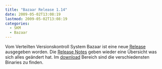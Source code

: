 ```yaml
---
title: "Bazaar Release 1.14"
date: 2009-05-02T13:08:19
lastmod: 2009-05-02T13:08:19
categories:
  - SKM
  - Bazaar
---
```

Vom Verteilten Versionskontroll System Bazaar ist eine neue [Release](http://bazaar-vcs.org) ausgegeben worden. 
Die [Release Notes](http://doc.bazaar-vcs.org/bzr.1.14/en/release-notes/NEWS.html#bzr-1-14) geben wieder eine Übersicht 
was sich alles geändert hat. Im [download](http://bazaar-vcs.org/Download) Bereich sind die verschiedensten Binaries zu finden.
